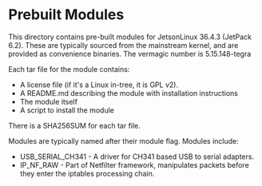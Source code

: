 # Prebuilt Modules
This directory contains pre-built modules for JetsonLinux 36.4.3 (JetPack 6.2).
These are typically sourced from the mainstream kernel, and are provided as convenience binaries.
The vermagic number is 5.15.148-tegra

Each tar file for the module contains:
* A license file (if it's a Linux in-tree, it is GPL v2).
* A README.md describing the module with installation instructions
* The module itself
* A script to install the module

There is a SHA256SUM for each tar file.

Modules are typically named after their module flag. Modules include:

* USB_SERIAL_CH341 - A driver for CH341 based USB to serial adapters.
* IP_NF_RAW - Part of Netfilter framework, manipulates packets before they enter the iptables processing chain.


